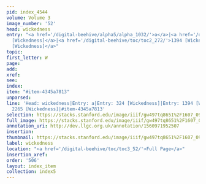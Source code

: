 ```yaml
---
pid: index_4544
volume: Volume 3
image_number: '52'
head: wickedness
entry: "<a href='/digital-beehive/alpha5/alpha_1032/'>a</a>|<a href='/digital-beehive/num2/num_0372/'>324
  [Wickedness]</a>|<a href='/digital-beehive/toc/toc2_272/'>1394 [Wicked]</a>|<a href='/digital-beehive/toc/toc2_396/'>2265
  [Wickedness]</a>"
topic: 
first_letter: W
page: 
add: 
xref: 
see: 
index: 
item: "#item-4345a7813"
unparsed: 
line: 'Head: wickedness|Entry: a|Entry: 324 [Wickedness]|Entry: 1394 [Wicked]|Entry:
  2265 [Wickedness]|#item-4345a7813'
selection: https://stacks.stanford.edu/image/iiif/gw497tq8651%2F1607_0995/1784,1485,710,156/full/0/default.jpg
full_image: https://stacks.stanford.edu/image/iiif/gw497tq8651%2F1607_0995/full/full/0/default.jpg
annotation_uri: http://dev.llgc.org.uk/annotation/1560971952507
insertion: 
thumbnail: https://stacks.stanford.edu/image/iiif/gw497tq8651%2F1607_0995/1784,1485,710,156/150,/0/default.jpg
label: wickedness
location: "<a href='/digital-beehive/toc/toc3_52/'>Full Page</a>"
insertion_xref: 
order: '506'
layout: index_item
collection: index5
---
```

